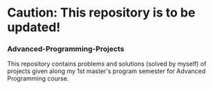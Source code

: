 # Caution: This repository is to be updated!




### Advanced-Programming-Projects
This repository contains problems and solutions (solved by myself) of projects given along my 1st master's program semester for Advanced Programming course.

